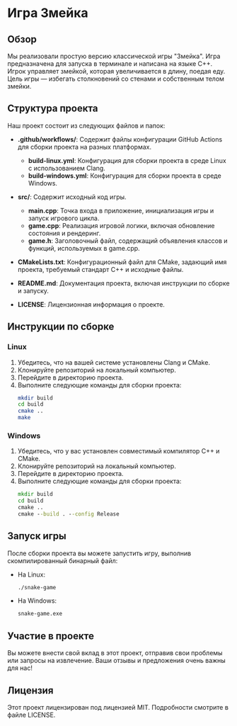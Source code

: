 # Игра Змейка

## Обзор
Мы реализовали простую версию классической игры "Змейка". Игра предназначена для запуска в терминале и написана на языке C++. Игрок управляет змейкой, которая увеличивается в длину, поедая еду. Цель игры — избегать столкновений со стенами и собственным телом змейки.

## Структура проекта
Наш проект состоит из следующих файлов и папок:

- **.github/workflows/**: Содержит файлы конфигурации GitHub Actions для сборки проекта на разных платформах.
  - **build-linux.yml**: Конфигурация для сборки проекта в среде Linux с использованием Clang.
  - **build-windows.yml**: Конфигурация для сборки проекта в среде Windows.

- **src/**: Содержит исходный код игры.
  - **main.cpp**: Точка входа в приложение, инициализация игры и запуск игрового цикла.
  - **game.cpp**: Реализация игровой логики, включая обновление состояния и рендеринг.
  - **game.h**: Заголовочный файл, содержащий объявления классов и функций, используемых в game.cpp.

- **CMakeLists.txt**: Конфигурационный файл для CMake, задающий имя проекта, требуемый стандарт C++ и исходные файлы.

- **README.md**: Документация проекта, включая инструкции по сборке и запуску.

- **LICENSE**: Лицензионная информация о проекте.

## Инструкции по сборке

### Linux
1. Убедитесь, что на вашей системе установлены Clang и CMake.
2. Клонируйте репозиторий на локальный компьютер.
3. Перейдите в директорию проекта.
4. Выполните следующие команды для сборки проекта:
   ```bash
   mkdir build
   cd build
   cmake ..
   make
   ```

### Windows
1. Убедитесь, что у вас установлен совместимый компилятор C++ и CMake.
2. Клонируйте репозиторий на локальный компьютер.
3. Перейдите в директорию проекта.
4. Выполните следующие команды для сборки проекта:
   ```cmd
   mkdir build
   cd build
   cmake ..
   cmake --build . --config Release
   ```

## Запуск игры
После сборки проекта вы можете запустить игру, выполнив скомпилированный бинарный файл:
- На Linux:
  ```bash
  ./snake-game
  ```
- На Windows:
  ```cmd
  snake-game.exe
  ```

## Участие в проекте
Вы можете внести свой вклад в этот проект, отправив свои проблемы или запросы на извлечение. Ваши отзывы и предложения очень важны для нас!

## Лицензия
Этот проект лицензирован под лицензией MIT. Подробности смотрите в файле LICENSE.
